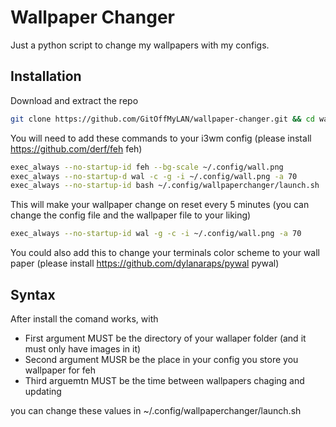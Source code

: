 # Wallpaper Changer
Just a python script to change my wallpapers with my configs.
## Installation
Download and extract the repo
```bash
git clone https://github.com/GitOffMyLAN/wallpaper-changer.git && cd wallpaper-changer && bash install.sh
```
You will need to add these commands to your i3wm config (please install https://github.com/derf/feh feh)
```bash
exec_always --no-startup-id feh --bg-scale ~/.config/wall.png
exec_always --no-startup-d wal -c -g -i ~/.config/wall.png -a 70
exec_always --no-startup-id bash ~/.config/wallpaperchanger/launch.sh
```
This will make your wallpaper change on reset every 5 minutes (you can change the config file and the wallpaper file to your liking)
 ```bash
exec_always --no-startup-id wal -g -c -i ~/.config/wall.png -a 70
```
You could also add this to change your terminals color scheme to your wall paper (please install https://github.com/dylanaraps/pywal pywal)

## Syntax
After install the comand works, with
* First argument MUST be the directory of your wallaper folder (and it must only have images in it)
* Second argument MUSR be the place in your config you store you wallpaper for feh
* Third arguemtn MUST be the time between wallpapers chaging and updating

you can change these values in ~/.config/wallpaperchanger/launch.sh
